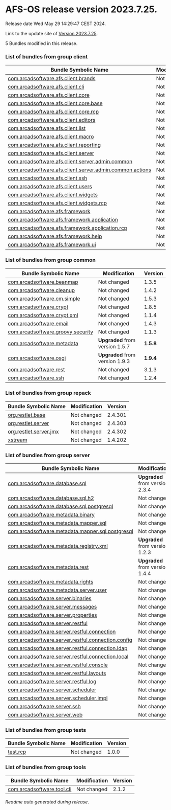 # AFS-OS release version 2023.7.25.

Release date Wed May 29 14:29:47 CEST 2024.

Link to the update site of [Version 2023.7.25](https://github.com/ARCAD-Software/AFS/releases/download/2023.7.25/).

5 Bundles modified in this release.



### List of bundles from group **client**

Bundle Symbolic Name | Modification | Version
-------------------- | ------------ | -------
[com.arcadsoftware.afs.client.brands](bundles/client/afs.client.brands) | Not changed | 1.0.3
[com.arcadsoftware.afs.client.cli](bundles/client/afs.client.cli) | Not changed | 1.3.2
[com.arcadsoftware.afs.client.core](bundles/client/afs.client.core) | Not changed | 1.4.3
[com.arcadsoftware.afs.client.core.base](bundles/client/afs.client.core.base) | Not changed | 1.6.2
[com.arcadsoftware.afs.client.core.rcp](bundles/client/afs.client.core.rcp) | Not changed | 1.3.2
[com.arcadsoftware.afs.client.editors](bundles/client/afs.client.editors) | Not changed | 1.2.3
[com.arcadsoftware.afs.client.list](bundles/client/afs.client.list) | Not changed | 1.3.2
[com.arcadsoftware.afs.client.macro](bundles/client/afs.client.macro) | Not changed | 1.2.2
[com.arcadsoftware.afs.client.reporting](bundles/client/afs.client.reporting) | Not changed | 1.5.3
[com.arcadsoftware.afs.client.server](bundles/client/afs.client.server) | Not changed | 1.5.2
[com.arcadsoftware.afs.client.server.admin.common](bundles/client/afs.client.server.admin.common) | Not changed | 1.3.2
[com.arcadsoftware.afs.client.server.admin.common.actions](bundles/client/afs.client.server.admin.common.actions) | Not changed | 1.3.2
[com.arcadsoftware.afs.client.ssh](bundles/client/afs.client.ssh) | Not changed | 2.2.4
[com.arcadsoftware.afs.client.users](bundles/client/afs.client.users) | Not changed | 1.4.3
[com.arcadsoftware.afs.client.widgets](bundles/client/afs.client.widgets) | Not changed | 1.2.2
[com.arcadsoftware.afs.client.widgets.rcp](bundles/client/afs.client.widgets.rcp) | Not changed | 1.3.2
[com.arcadsoftware.afs.framework](bundles/client/afs.framework) | Not changed | 1.2.2
[com.arcadsoftware.afs.framework.application](bundles/client/afs.framework.application) | Not changed | 1.3.4
[com.arcadsoftware.afs.framework.application.rcp](bundles/client/afs.framework.application.rcp) | Not changed | 1.3.3
[com.arcadsoftware.afs.framework.help](bundles/client/afs.framework.help) | Not changed | 1.2.2
[com.arcadsoftware.afs.framework.ui](bundles/client/afs.framework.ui) | Not changed | 1.4.2



### List of bundles from group **common**

Bundle Symbolic Name | Modification | Version
-------------------- | ------------ | -------
[com.arcadsoftware.beanmap](bundles/common/beanmap) | Not changed | 1.3.5
[com.arcadsoftware.cleanup](bundles/common/cleanup) | Not changed | 1.4.2
[com.arcadsoftware.cm.simple](bundles/common/cm.simple) | Not changed | 1.5.3
[com.arcadsoftware.crypt](bundles/common/crypt) | Not changed | 1.8.5
[com.arcadsoftware.crypt.xml](bundles/common/crypt.xml) | Not changed | 1.1.4
[com.arcadsoftware.email](bundles/common/email) | Not changed | 1.4.3
[com.arcadsoftware.groovy.security](bundles/common/groovy.security) | Not changed | 1.1.3
[com.arcadsoftware.metadata](bundles/common/metadata) | **Upgraded** from version 1.5.7 | **1.5.8**
[com.arcadsoftware.osgi](bundles/common/osgi) | **Upgraded** from version 1.9.3 | **1.9.4**
[com.arcadsoftware.rest](bundles/common/rest) | Not changed | 3.1.3
[com.arcadsoftware.ssh](bundles/common/ssh) | Not changed | 1.2.4



### List of bundles from group **repack**

Bundle Symbolic Name | Modification | Version
-------------------- | ------------ | -------
[org.restlet.base](bundles/repack/org.restlet.base) | Not changed | 2.4.301
[org.restlet.server](bundles/repack/org.restlet.server) | Not changed | 2.4.303
[org.restlet.server.jmx](bundles/repack/org.restlet.server.jmx) | Not changed | 2.4.302
[xstream](bundles/repack/xstream) | Not changed | 1.4.202



### List of bundles from group **server**

Bundle Symbolic Name | Modification | Version
-------------------- | ------------ | -------
[com.arcadsoftware.database.sql](bundles/server/database.sql) | **Upgraded** from version 2.3.4 | **2.3.5**
[com.arcadsoftware.database.sql.h2](bundles/server/database.sql.h2) | Not changed | 3.1.3
[com.arcadsoftware.database.sql.postgresql](bundles/server/database.sql.postgresql) | Not changed | 1.2.3
[com.arcadsoftware.metadata.binary](bundles/server/metadata.binary) | Not changed | 1.2.4
[com.arcadsoftware.metadata.mapper.sql](bundles/server/metadata.mapper.sql) | Not changed | 1.3.6
[com.arcadsoftware.metadata.mapper.sql.postgresql](bundles/server/metadata.mapper.sql.postgresql) | Not changed | 1.1.2
[com.arcadsoftware.metadata.registry.xml](bundles/server/metadata.registry.xml) | **Upgraded** from version 1.2.3 | **1.2.4**
[com.arcadsoftware.metadata.rest](bundles/server/metadata.rest) | **Upgraded** from version 1.4.4 | **1.4.5**
[com.arcadsoftware.metadata.rights](bundles/server/metadata.rights) | Not changed | 1.3.3
[com.arcadsoftware.metadata.server.user](bundles/server/metadata.server.user) | Not changed | 1.2.5
[com.arcadsoftware.server.binaries](bundles/server/server.binaries) | Not changed | 1.2.4
[com.arcadsoftware.server.messages](bundles/server/server.messages) | Not changed | 1.2.3
[com.arcadsoftware.server.properties](bundles/server/server.properties) | Not changed | 1.2.3
[com.arcadsoftware.server.restful](bundles/server/server.restful) | Not changed | 3.1.8
[com.arcadsoftware.server.restful.connection](bundles/server/server.restful.connection) | Not changed | 2.1.3
[com.arcadsoftware.server.restful.connection.config](bundles/server/server.restful.connection.config) | Not changed | 1.3.2
[com.arcadsoftware.server.restful.connection.ldap](bundles/server/server.restful.connection.ldap) | Not changed | 2.4.5
[com.arcadsoftware.server.restful.connection.local](bundles/server/server.restful.connection.local) | Not changed | 1.5.5
[com.arcadsoftware.server.restful.console](bundles/server/server.restful.console) | Not changed | 1.4.3
[com.arcadsoftware.server.restful.layouts](bundles/server/server.restful.layouts) | Not changed | 9.6.3
[com.arcadsoftware.server.restful.log](bundles/server/server.restful.log) | Not changed | 1.2.0
[com.arcadsoftware.server.scheduler](bundles/server/server.scheduler) | Not changed | 1.3.3
[com.arcadsoftware.server.scheduler.impl](bundles/server/server.scheduler.impl) | Not changed | 1.3.3
[com.arcadsoftware.server.ssh](bundles/server/server.ssh) | Not changed | 2.3.3
[com.arcadsoftware.server.web](bundles/server/server.web) | Not changed | 1.2.4



### List of bundles from group **tests**

Bundle Symbolic Name | Modification | Version
-------------------- | ------------ | -------
[test.rcp](bundles/tests/test_RCP) | Not changed | 1.0.0



### List of bundles from group **tools**

Bundle Symbolic Name | Modification | Version
-------------------- | ------------ | -------
[com.arcadsoftware.tool.cli](bundles/tools/tool.cli) | Not changed | 2.1.2






*Readme auto generated during release*.
